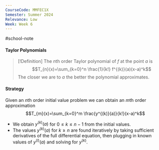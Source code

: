 ```yaml
---
CourseCode: MMFEC1X
Semester: Summer 2024
Relevance: Low
Week: Week 6
---
```

#school-note 
#### Taylor Polynomials
>[!Definition]
>The *n*th order Taylor polynomial of $f$ at the point $a$ is
>$$T_{n}(x)=\sum_{k=0}^n \frac{1}{k!} f^{(k)}(a)(x-a)^k$$
>The closer we are to $a$ the better the polynomial approximates.

#### Strategy
Given an *n*th order initial value problem we can obtain an *m*th order approximation
$$T_{m}(x)=\sum_{k=0}^m \frac{y^{(k)}(a)}{k!}(x-a)^k$$
- We obtain $y^{(k)}(a)$ for $0\leq k\leq n-1$ from the initial values.
- The values $y^{(k)}(a)$ for $k\geq n$ are found iteratively by taking sufficient derivatives of the full differential equation, then plugging in known values of $y^{(l)}(a)$ and solving for $y^{(k)}$.